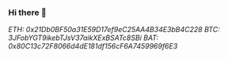### Hi there 👋

*ETH: 0x21Db0BF50a31E59D17ef9eC25AA4B34E3bB4C228*
*BTC: 3JFobYGT9ikebTJsV37aikXExBSATc8SBi*
*BAT: 0x80C13c72F8066d4dE181df156cF6A7459969f6E3*

